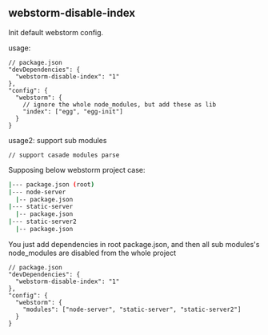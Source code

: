 ## webstorm-disable-index

Init default webstorm config.

usage:

```
// package.json
"devDependencies": {
  "webstorm-disable-index": "1"
},
"config": {
  "webstorm": {
    // ignore the whole node_modules, but add these as lib
    "index": ["egg", "egg-init"]
  }
}

```


usage2: support sub modules

    // support casade modules parse

Supposing below webstorm project case:

```bash
|--- package.json (root)
|--- node-server
  |-- package.json
|--- static-server
  |-- package.json
|--- static-server2
  |-- package.json
```


You just add dependencies in root package.json, and then all sub modules's node_modules are disabled from the whole project

```
// package.json
"devDependencies": {
  "webstorm-disable-index": "1"
},
"config": {
  "webstorm": {
    "modules": ["node-server", "static-server", "static-server2"]
  }
}

```